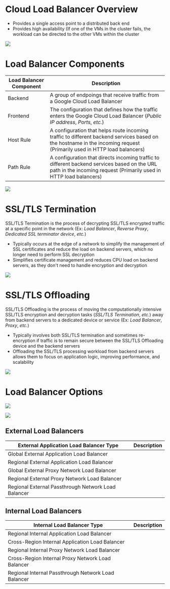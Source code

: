 # Cloud Load Balancer Overview

* Provides a single access point to a distributed back end
* Provides high availability (If one of the VMs in the cluster fails, the workload can be directed to the other VMs within the cluster

![](https://github.com/JonmarCorpuz/SecondBrain/blob/main/Assets/Whitespace.png)

# Load Balancer Components

| Load Balancer Component | Description |
| --- | --- |
| Backend | A group of endpoings that receive traffic from a Google Cloud Load Balancer |
| Frontend | The configuration that defines how the traffic enters the Google Cloud Load Balancer (*Public IP address*, *Ports*, *etc.*) |
| Host Rule | A configuration that helps route incoming traffic to different backend services based on the hostname in the incoming request (Primarily used in HTTP load balancers) |
| Path Rule | A configuration that directs incoming traffic to different backend services based on the URL path in the incoming request (Primarily used in HTTP load balancers) |

![](https://github.com/JonmarCorpuz/SecondBrain/blob/main/Assets/Whitespace.png)

# SSL/TLS Termination

SSL/TLS Termination is the process of decrypting SSL/TLS encrypted traffic at a specific point in the network (Ex: *Load Balancer*, *Reverse Proxy*, *Dedicated SSL terminator device*, *etc.*)

* Typically occurs at the edge of a network to simplify the management of SSL certificates and reduce the load on backend servers, which no longer need to perform SSL decryption
* Simplifies certificate management and reduces CPU load on backend servers, as they don't need to handle encryption and decryption

![](https://github.com/JonmarCorpuz/SecondBrain/blob/main/Assets/Whitespace.png)

# SSL/TLS Offloading 

SSL/TLS Offloading is the process of moving the computationally intensive SSL/TLS encryption and decryption tasks (*SSL/TLS Termination*, *etc.*) away from backend servers to a dedicated device or service (Ex: *Load Balancer*, *Proxy*, *etc.*)

* Typically involves both SSL/TLS termination and sometimes re-encryption if traffic is to remain secure between the SSL/TLS Offloading device and the backend servers
* Offloading the SSL/TLS processing workload from backend servers allows them to focus on application logic, improving performance, and scalability

![](https://github.com/JonmarCorpuz/SecondBrain/blob/main/Assets/Whitespace.png)

# Load Balancer Options

![](https://github.com/JonmarCorpuz/SecondBrain/blob/main/Assets/sdfsdfsdfsdfsdfsdfsdfsddfasdasdasfdsfasddas.png)

![](https://github.com/JonmarCorpuz/SecondBrain/blob/main/Assets/zxxcbvvbcnbnvxcbnbmncvbvcbcvbcvbcvbcv.png)

## External Load Balancers

| External Application Load Balancer Type | Description | 
| --- | --- |
| Global External Application Load Balancer | |
| Regional External Application Load Balancer | |
| Global External Proxy Network Load Balancer | |
| Regional External Proxy Network Load Balancer | |
| Regional External Passthrough Network Load Balancer | |

## Internal Load Balancers

| Internal Load Balancer Type | Description | 
| --- | --- |
| Regional Internal Application Load Balancer | |
| Cross-Region Internal Application Load Balancer | |
| Regional Internal Proxy Network Load Balancer | |
| Cross-Region Internal Proxy Network Load Balancer | |
| Regional Internal Passthrough Network Load Balancer | |
